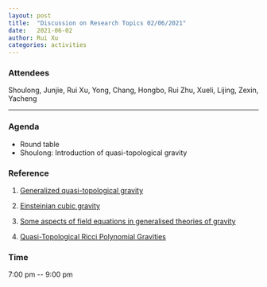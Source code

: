 ```yaml
---
layout: post
title:  "Discussion on Research Topics 02/06/2021"
date:   2021-06-02
author: Rui Xu
categories: activities
---
```



### Attendees

Shoulong, Junjie, Rui Xu, Yong, Chang, Hongbo, Rui Zhu, Xueli, Lijing, Zexin, Yacheng

---

### Agenda

- Round table
- Shoulong: Introduction of quasi-topological gravity


### Reference

1. [Generalized quasi-topological gravity](https://arxiv.org/abs/1703.01631)

2. [Einsteinian cubic gravity](https://arxiv.org/abs/1607.06463)

3. [Some aspects of field equations in generalised theories of gravity](https://arxiv.org/abs/1109.3846)

4. [Quasi-Topological Ricci Polynomial Gravities](https://arxiv.org/abs/1708.07198)


### Time

7:00 pm -- 9:00 pm

